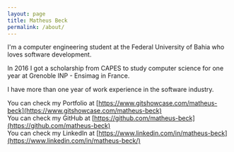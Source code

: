 ```yaml
---
layout: page
title: Matheus Beck
permalink: /about/
---
```


I'm a computer engineering student at the Federal University of Bahia who loves software development. 

In 2016 I got a scholarship from CAPES to study computer science for one year at Grenoble INP - Ensimag in France.

I have more than one year of work experience in the software industry.


You can check my Portfolio at [https://www.gitshowcase.com/matheus-beck](https://www.gitshowcase.com/matheus-beck)  
You can check my GitHub at [https://github.com/matheus-beck](https://github.com/matheus-beck)  
You can check my LinkedIn at [https://www.linkedin.com/in/matheus-beck](https://www.linkedin.com/in/matheus-beck/)  
